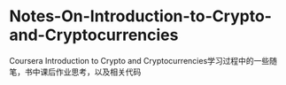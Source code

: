 # Notes-On-Introduction-to-Crypto-and-Cryptocurrencies
Coursera Introduction to Crypto and Cryptocurrencies学习过程中的一些随笔，书中课后作业思考，以及相关代码
